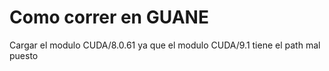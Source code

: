 # Como correr en GUANE

Cargar el modulo CUDA/8.0.61 ya que el modulo CUDA/9.1 tiene el path mal puesto

